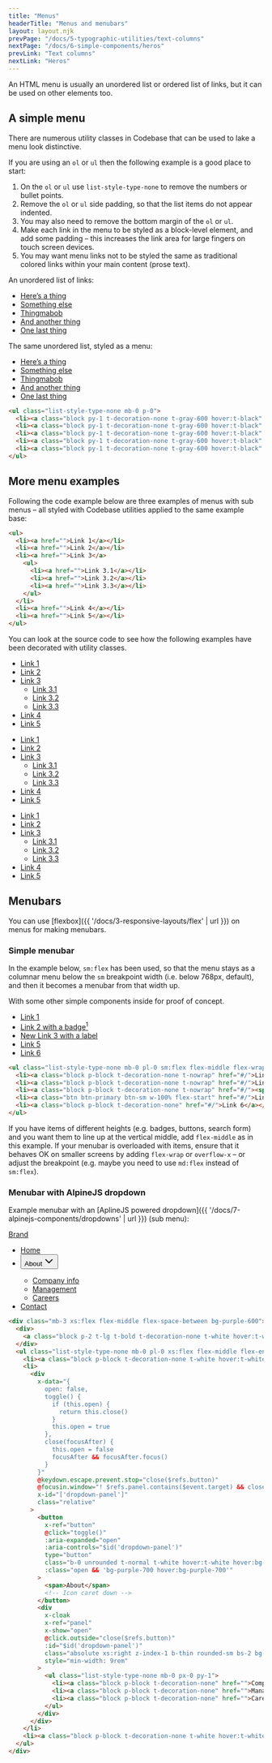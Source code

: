 ```yaml
---
title: "Menus"
headerTitle: "Menus and menubars"
layout: layout.njk
prevPage: "/docs/5-typographic-utilities/text-columns"
nextPage: "/docs/6-simple-components/heros"
prevLink: "Text columns"
nextLink: "Heros"
---
```


An HTML menu is usually an unordered list or ordered list of links, but it can be used on other elements too.

## A simple menu

There are numerous utility classes in Codebase that can be used to lake a menu look distinctive.

If you are using an `ol` or `ul` then the following example is a good place to start:

1. On the `ol` or `ul` use `list-style-type-none` to remove the numbers or bullet points.
2. Remove the `ol` or `ul` side padding, so that the list items do not appear indented.
3. You may also need to remove the bottom margin of the `ol` or `ul`.
4. Make each link in the menu to be styled as a block-level element, and add some padding – this increases the link area for large fingers on touch screen devices.
5. You may want menu links not to be styled the same as traditional colored links within your main content (prose text).

<div class="mb-3 xs:flex flex-gap flex-grow-equal">
<div>
<p>An unordered list of links:</p>
<ul>
  <li><a href="#/">Here’s a thing</a></li>
  <li><a href="#/">Something else</a></li>
  <li><a href="#/">Thingmabob</a></li>
  <li><a href="#/">And another thing</a></li>
  <li><a href="#/">One last thing</a></li>
</ul>
</div>
<div>
<p>The same unordered list, styled as a menu:</p>
<ul class="list-style-type-none mb-0 p-0">
  <li><a class="block py-1 t-decoration-none t-gray-600 hover:t-black" href="#/">Here’s a thing</a></li>
  <li><a class="block py-1 t-decoration-none t-gray-600 hover:t-black" href="#/">Something else</a></li>
  <li><a class="block py-1 t-decoration-none t-gray-600 hover:t-black" href="#/">Thingmabob</a></li>
  <li><a class="block py-1 t-decoration-none t-gray-600 hover:t-black" href="#/">And another thing</a></li>
  <li><a class="block py-1 t-decoration-none t-gray-600 hover:t-black" href="#/">One last thing</a></li>
</ul>
</div>
</div>

```html
<ul class="list-style-type-none mb-0 p-0">
  <li><a class="block py-1 t-decoration-none t-gray-600 hover:t-black" href="">...</a></li>
  <li><a class="block py-1 t-decoration-none t-gray-600 hover:t-black" href="">...</a></li>
  <li><a class="block py-1 t-decoration-none t-gray-600 hover:t-black" href="">...</a></li>
  <li><a class="block py-1 t-decoration-none t-gray-600 hover:t-black" href="">...</a></li>
  <li><a class="block py-1 t-decoration-none t-gray-600 hover:t-black" href="">...</a></li>
</ul>
```

## More menu examples

Following the code example below are three examples of menus with sub menus – all styled with Codebase utilities applied to the same example base:

```html
<ul>
  <li><a href="">Link 1</a></li>
  <li><a href="">Link 2</a></li>
  <li><a href="">Link 3</a>
    <ul>
      <li><a href="">Link 3.1</a></li>
      <li><a href="">Link 3.2</a></li>
      <li><a href="">Link 3.3</a></li>
    </ul>
  </li>
  <li><a href="">Link 4</a></li>
  <li><a href="">Link 5</a></li>
</ul>
```

You can look at the source code to see how the following examples have been decorated with utility classes.

<div class="my-6">
<div class="xs:flex flex-gap flex-grow-equal">
<ul class="list-style-type-none pl-0">
  <li><a class="block py-1 t-decoration-none hover:t-underscore" href="#/">Link 1</a></li>
  <li><a class="block py-1 t-decoration-none hover:t-underscore" href="#/">Link 2</a></li>
  <li><a class="block py-1 t-decoration-none hover:t-underscore" href="#/">Link 3</a>
    <ul class="list-style-type-none pl-2">
      <li><a class="block py-1 t-decoration-none hover:t-underscore" href="#/">Link 3.1</a></li>
      <li><a class="block py-1 t-decoration-none hover:t-underscore" href="#/">Link 3.2</a></li>
      <li><a class="block py-1 t-decoration-none hover:t-underscore" href="#/">Link 3.3</a></li>
    </ul>
  </li>
  <li><a class="block py-1 t-decoration-none hover:t-underscore" href="#/">Link 4</a></li>
  <li><a class="block py-1 t-decoration-none hover:t-underscore" href="#/">Link 5</a></li>
</ul>
<ul class="list-style-type-none pl-0">
  <li><a class="bb-thin b-white block p-block t-decoration-none bg-blue-100 hover:bg-blue-200 t-gray-900 hover:t-black" href="#/">Link 1</a></li>
  <li><a class="bb-thin b-white block p-block t-decoration-none bg-blue-100 hover:bg-blue-200 t-gray-900 hover:t-black"  href="#/">Link 2</a></li>
  <li><a class="bb-thin b-white block p-block t-bold t-decoration-none bg-blue-200 hover:bg-blue-300 t-gray-900 hover:t-black"  href="#/">Link 3</a>
    <ul class="list-style-type-none pl-0">
      <li><a class="bb-thin b-white block p-block pl-4 t-decoration-none bg-blue-200 hover:bg-blue-300 t-gray-900 hover:t-black" href="#/">Link 3.1</a></li>
      <li><a class="bb-thin b-white block p-block pl-4 t-decoration-none bg-blue-200 hover:bg-blue-300 t-gray-900 hover:t-black" href="#/">Link 3.2</a></li>
      <li><a class="bb-thin b-white block p-block pl-4 t-decoration-none bg-blue-200 hover:bg-blue-300 t-gray-900 hover:t-black" href="#/">Link 3.3</a></li>
    </ul>
  </li>
  <li><a class="bb-thin b-white block p-block t-decoration-none bg-blue-100 hover:bg-blue-200 t-gray-900 hover:t-black"  href="#/">Link 4</a></li>
  <li><a class="bb-thin b-white block p-block t-decoration-none bg-blue-100 hover:bg-blue-200 t-gray-900 hover:t-black"  href="#/">Link 5</a></li>
</ul>
<ul class="list-style-type-none pl-0">
  <li><a class="block p-block t-decoration-none hover:bg-teal-100" href="#/">Link 1</a></li>
  <li><a class="block p-block t-decoration-none hover:bg-teal-100" href="#/">Link 2</a></li>
  <li class="bt-thin bb-thin bl-heavy b-teal-400 hover:bg-teal-100"><a class="block p-block t-bold t-decoration-none hover:bg-teal-200" href="#/">Link 3</a>
    <ul class="list-style-type-none pl-0">
      <li><a class="block p-block t-decoration-none hover:bg-teal-200" href="#/">Link 3.1</a></li>
      <li><a class="block p-block t-decoration-none hover:bg-teal-200" href="#/">Link 3.2</a></li>
      <li><a class="block p-block t-decoration-none hover:bg-teal-200" href="#/">Link 3.3</a></li>
    </ul>
  </li>
  <li><a class="block p-block t-decoration-none hover:bg-teal-100" href="#/">Link 4</a></li>
  <li><a class="block p-block t-decoration-none hover:bg-teal-100" href="#/">Link 5</a></li>
</ul>
</div>
</div>

## Menubars

You can use [flexbox]({{ '/docs/3-responsive-layouts/flex' | url }}) on menus for making menubars.

### Simple menubar

In the example below, `sm:flex` has been used, so that the menu stays as a columnar menu below the `sm` breakpoint width (i.e. below 768px, default), and then it becomes a menubar from that width up.

With some other simple components inside for proof of concept.

<div class="mb-3 b-dashed">
<ul class="list-style-type-none mb-0 pl-0 sm:flex flex-middle flex-wrap">
  <li><a class="block p-block t-decoration-none t-nowrap" href="#/">Link 1</a></li>
  <li><a class="block p-block t-decoration-none t-nowrap" href="#/">Link 2 with a badge<sup class="badge badge-warning">1</sup></a></li>
  <li><a class="block p-block t-decoration-none t-nowrap" href="#/"><span class="label bg-success t-white t-uppercase">New</span> Link 3 with a label</a></li>
  <li><a class="btn btn-primary btn-sm w-100% flex-start" href="#/">Link 5</a></li>
  <li><a class="block p-block t-decoration-none" href="#/">Link 6</a></li>
</ul>
</div>

```html
<ul class="list-style-type-none mb-0 pl-0 sm:flex flex-middle flex-wrap">
  <li><a class="block p-block t-decoration-none t-nowrap" href="#/">Link 1</a></li>
  <li><a class="block p-block t-decoration-none t-nowrap" href="#/">Link 2 with a badge<sup class="badge badge-warning">1</sup></a></li>
  <li><a class="block p-block t-decoration-none t-nowrap" href="#/"><span class="label bg-success t-white t-uppercase">New</span> Link 3 with a label</a></li>
  <li><a class="btn btn-primary btn-sm w-100% flex-start" href="#/">Link 5</a></li>
  <li><a class="block p-block t-decoration-none" href="#/">Link 6</a></li>
</ul>
```

If you have items of different heights (e.g. badges, buttons, search form) and you want them to line up at the vertical middle, add `flex-middle` as in this example. If your menubar is overloaded with items, ensure that it behaves OK on smaller screens by adding `flex-wrap` or `overflow-x` – or adjust the breakpoint (e.g. maybe you need to use `md:flex` instead of `sm:flex`).

### Menubar with AlpineJS dropdown

Example menubar with an [AplineJS powered dropdown]({{ '/docs/7-alpinejs-components/dropdowns' | url }}) (sub menu):

<div class="mb-3 xs:flex flex-middle flex-space-between bg-purple-600">
  <div>
    <a class="block p-2 t-lg t-bold t-decoration-none t-white hover:t-white" href="#/">Brand</a>
  </div>
  <ul class="list-style-type-none mb-0 pl-0 xs:flex flex-middle flex-end">
    <li><a class="block p-block t-decoration-none t-white hover:t-white" href="#/">Home</a></li>
    <li>
      <div
        x-data="{
          open: false,
          toggle() {
            if (this.open) {
              return this.close()
            }
            this.open = true
          },
          close(focusAfter) {
            this.open = false
            focusAfter && focusAfter.focus()
          }
        }"
        @keydown.escape.prevent.stop="close($refs.button)"
        @focusin.window="! $refs.panel.contains($event.target) && close()"
        x-id="['dropdown-panel']"
        class="relative"
      >
        <button
          x-ref="button"
          @click="toggle()"
          :aria-expanded="open"
          :aria-controls="$id('dropdown-panel')"
          type="button"
          class="b-0 unrounded t-normal t-white hover:t-white hover:bg-transparent"
          :class="open && 'bg-purple-700 hover:bg-purple-700'"
        >
          <span>About</span>
          <svg xmlns="http://www.w3.org/2000/svg" width="20" height="20" fill="currentColor" viewBox="0 0 256 256"><rect width="256" height="256" fill="none"></rect><polyline points="208 96 128 176 48 96" fill="none" stroke="currentColor" stroke-linecap="round" stroke-linejoin="round" stroke-width="24"></polyline></svg>
        </button>
        <div
          x-cloak
          x-ref="panel"
          x-show="open"
          @click.outside="close($refs.button)"
          :id="$id('dropdown-panel')"
          class="absolute xs:right z-index-1 b-thin rounded-sm bs-2 bg-white"
          style="min-width: 9rem"
        >
          <ul class="list-style-type-none mb-0 px-0 py-1">
            <li><a class="block p-block t-decoration-none" href="#/">Company info</a></li>
            <li><a class="block p-block t-decoration-none" href="#/">Management</a></li>
            <li><a class="block p-block t-decoration-none" href="#/">Careers</a></li>
          </ul>
        </div>
      </div>
    </li>
    <li><a class="block p-block t-decoration-none t-white hover:t-white" href="#/">Contact</a></li>
  </ul>
</div>

```html
<div class="mb-3 xs:flex flex-middle flex-space-between bg-purple-600">
  <div>
    <a class="block p-2 t-lg t-bold t-decoration-none t-white hover:t-white" href="">Brand</a>
  </div>
  <ul class="list-style-type-none mb-0 pl-0 xs:flex flex-middle flex-end">
    <li><a class="block p-block t-decoration-none t-white hover:t-white" href="">Home</a></li>
    <li>
      <div
        x-data="{
          open: false,
          toggle() {
            if (this.open) {
              return this.close()
            }
            this.open = true
          },
          close(focusAfter) {
            this.open = false
            focusAfter && focusAfter.focus()
          }
        }"
        @keydown.escape.prevent.stop="close($refs.button)"
        @focusin.window="! $refs.panel.contains($event.target) && close()"
        x-id="['dropdown-panel']"
        class="relative"
      >
        <button
          x-ref="button"
          @click="toggle()"
          :aria-expanded="open"
          :aria-controls="$id('dropdown-panel')"
          type="button"
          class="b-0 unrounded t-normal t-white hover:t-white hover:bg-transparent"
          :class="open && 'bg-purple-700 hover:bg-purple-700'"
        >
          <span>About</span>
          <!-- Icon caret down -->
        </button>
        <div
          x-cloak
          x-ref="panel"
          x-show="open"
          @click.outside="close($refs.button)"
          :id="$id('dropdown-panel')"
          class="absolute xs:right z-index-1 b-thin rounded-sm bs-2 bg-white"
          style="min-width: 9rem"
        >
          <ul class="list-style-type-none mb-0 px-0 py-1">
            <li><a class="block p-block t-decoration-none" href="">Company info</a></li>
            <li><a class="block p-block t-decoration-none" href="">Management</a></li>
            <li><a class="block p-block t-decoration-none" href="">Careers</a></li>
          </ul>
        </div>
      </div>
    </li>
    <li><a class="block p-block t-decoration-none t-white hover:t-white" href="">Contact</a></li>
  </ul>
</div>
```